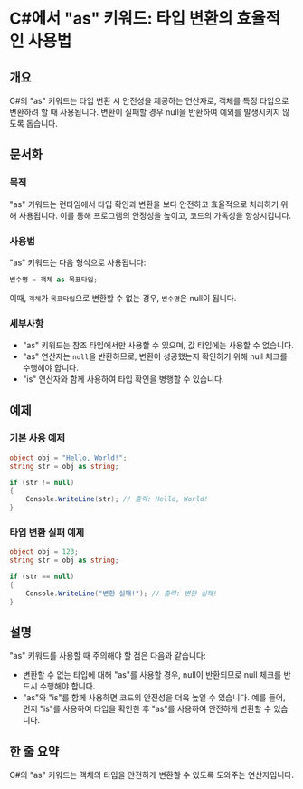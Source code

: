 <!--
Meta Description: # C#에서 "as" 키워드: 타입 변환의 효율적인 사용법 ## 개요 C#의 "as" 키워드는 타입 변환 시 안전성을 제공하는 연산자로, 객체를 특정 타입으로 변환하려 할 때 사용됩니다. 변환이 실패할 경우 null을 반환하여 예외를 발생시키지 않도록 돕습니다. ## ...
Meta Keywords: 키워드는, null, str, 변환할, 사용할
-->

# C#에서 "as" 키워드: 타입 변환의 효율적인 사용법

## 개요
C#의 "as" 키워드는 타입 변환 시 안전성을 제공하는 연산자로, 객체를 특정 타입으로 변환하려 할 때 사용됩니다. 변환이 실패할 경우 null을 반환하여 예외를 발생시키지 않도록 돕습니다.

## 문서화
### 목적
"as" 키워드는 런타임에서 타입 확인과 변환을 보다 안전하고 효율적으로 처리하기 위해 사용됩니다. 이를 통해 프로그램의 안정성을 높이고, 코드의 가독성을 향상시킵니다.

### 사용법
"as" 키워드는 다음 형식으로 사용됩니다:
```csharp
변수명 = 객체 as 목표타입;
```
이때, `객체`가 `목표타입`으로 변환할 수 없는 경우, `변수명`은 null이 됩니다.

### 세부사항
- "as" 키워드는 참조 타입에서만 사용할 수 있으며, 값 타입에는 사용할 수 없습니다.
- "as" 연산자는 `null`을 반환하므로, 변환이 성공했는지 확인하기 위해 null 체크를 수행해야 합니다.
- "is" 연산자와 함께 사용하여 타입 확인을 병행할 수 있습니다.

## 예제
### 기본 사용 예제
```csharp
object obj = "Hello, World!";
string str = obj as string;

if (str != null)
{
    Console.WriteLine(str); // 출력: Hello, World!
}
```

### 타입 변환 실패 예제
```csharp
object obj = 123;
string str = obj as string;

if (str == null)
{
    Console.WriteLine("변환 실패!"); // 출력: 변환 실패!
}
```

## 설명
"as" 키워드를 사용할 때 주의해야 할 점은 다음과 같습니다:
- 변환할 수 없는 타입에 대해 "as"를 사용할 경우, null이 반환되므로 null 체크를 반드시 수행해야 합니다.
- "as"와 "is"를 함께 사용하면 코드의 안전성을 더욱 높일 수 있습니다. 예를 들어, 먼저 "is"를 사용하여 타입을 확인한 후 "as"를 사용하여 안전하게 변환할 수 있습니다.

## 한 줄 요약
C#의 "as" 키워드는 객체의 타입을 안전하게 변환할 수 있도록 도와주는 연산자입니다.